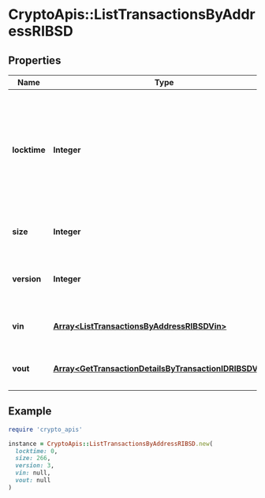 # CryptoApis::ListTransactionsByAddressRIBSD

## Properties

| Name | Type | Description | Notes |
| ---- | ---- | ----------- | ----- |
| **locktime** | **Integer** | Represents the locktime on the transaction on the specific blockchain, i.e. the blockheight at which the transaction is valid. |  |
| **size** | **Integer** | Represents the total size of this transaction. |  |
| **version** | **Integer** | Represents the transaction&#39;s version number. |  |
| **vin** | [**Array&lt;ListTransactionsByAddressRIBSDVin&gt;**](ListTransactionsByAddressRIBSDVin.md) | Represents the transaction inputs. |  |
| **vout** | [**Array&lt;GetTransactionDetailsByTransactionIDRIBSDVout&gt;**](GetTransactionDetailsByTransactionIDRIBSDVout.md) | Represents the transaction outputs. |  |

## Example

```ruby
require 'crypto_apis'

instance = CryptoApis::ListTransactionsByAddressRIBSD.new(
  locktime: 0,
  size: 266,
  version: 3,
  vin: null,
  vout: null
)
```

